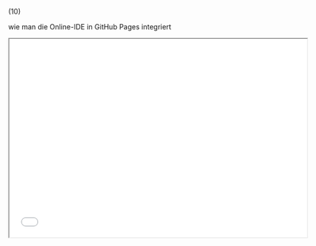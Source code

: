 (10)

wie man die Online-IDE in GitHub Pages integriert

<iframe src="Template.html" style="width:600px; height:400px"></iframe>
